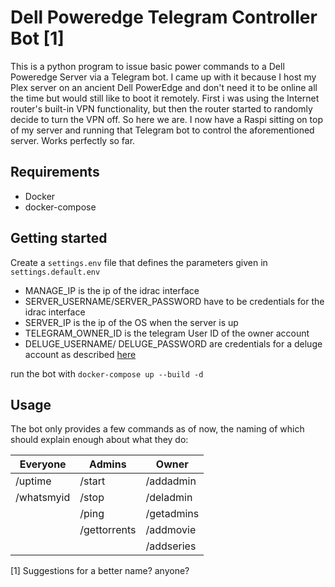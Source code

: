 # Dell Poweredge Telegram Controller Bot [1]



This is a python program to issue basic power commands to a Dell Poweredge Server via a Telegram bot. I came up with it because I host my Plex server on an ancient Dell PowerEdge and don't need it to be online all the time but would still like to boot it remotely. First i was using the Internet router's built-in VPN functionality, but then the router started to randomly decide to turn the VPN off. So here we are. I now have a Raspi sitting on top of my server and running that Telegram bot to control the aforementioned server. Works perfectly so far.



## Requirements

- Docker
- docker-compose

## Getting started

Create a `settings.env` file that defines the parameters given in `settings.default.env`
- MANAGE_IP is the ip of the idrac interface
- SERVER_USERNAME/SERVER_PASSWORD have to be credentials for the idrac interface
- SERVER_IP is the ip of the OS when the server is up
- TELEGRAM_OWNER_ID is the telegram User ID of the owner account
- DELUGE_USERNAME/ DELUGE_PASSWORD are credentials for a deluge account as described [here](https://dev.deluge-torrent.org/wiki/UserGuide/Authentication)


run the bot with `docker-compose up --build -d`



## Usage

The bot only provides a few commands as of now, the naming of which should explain enough about what they do:

| Everyone   | Admins       | Owner      |
| ---------- | ------------ | ---------- |
| /uptime    | /start       | /addadmin  |
| /whatsmyid | /stop        | /deladmin  |
|            | /ping        | /getadmins |
|            | /gettorrents | /addmovie  |
|            |              | /addseries |























[1] Suggestions for a better name? anyone?

